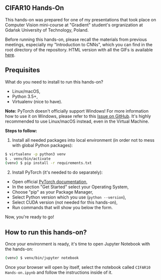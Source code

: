 CIFAR10 Hands-On
----------------

This hands-on was prepared for one of my presentations that took place on Computer
 Vision mini-course at "Gradient" student's orgranization at Gdańsk University of
 Technology, Poland.

Before running this hands-on, please recall the materials from previous meetings,
 especially my "Introduction to CNNs", which you can find in the root directory
 of the repository. HTML version with all the GIFs is available
 [here](https://mega.nz/#%21H4IEnZKJ%21so0Czkp8lcLWCt0o3O912WnKZBFjkvZFeJG23kITpig).

## Prequisites

What do you need to install to run this hands-on?

 - Linux/macOS,
 - Python 3.5+,
 - Virtualenv (nice to have).

**Note:** PyTorch doesn't officially support Windows! For more information how to
 use it on Windows, please refer to this [Issue on GitHub](https://github.com/pytorch/pytorch/issues/494).
 It's highly recommended to use Linux/macOS instead, even in the Virtual Machine.

**Steps to follow:**

1. Install all needed packages into local environment (in order not to
   mess with global Python packages):

```bash
$ virtualenv -p python3 venv
$ . venv/bin/activate
(venv) $ pip install -r requirements.txt
```

2. Install PyTorch (it's needed to do separately):

 - Open official [PyTorch documentation](http://pytorch.org/#pip-install-pytorch),
 - In the section "Get Started" select your Operating System,
 - Choose "pip" as your Package Manager,
 - Select Python version which you use (`python --version`),
 - Select CUDA version (not needed for this hands-on),
 - Run commands that will show you below the form.

Now, you're ready to go!

## How to run this hands-on?

Once your environment is ready, it's time to open Jupyter Notebook
 with the hands-on:

```bash
(venv) $ venv/bin/jupyter notebook
```

Once your browser will open by itself, select the notebook called `CIFAR10 Hands-on.ipynb`
 and follow the instructions inside of it.

